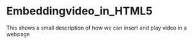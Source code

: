 # Embeddingvideo_in_HTML5
This shows a small description of how we can insert and play video in a webpage
